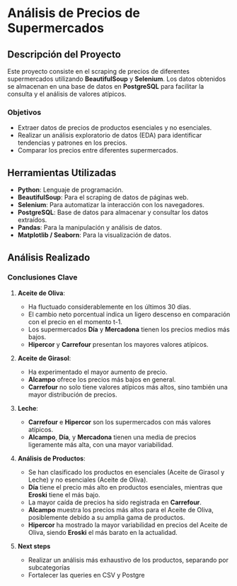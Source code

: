 # Análisis de Precios de Supermercados

## Descripción del Proyecto

Este proyecto consiste en el scraping de precios de diferentes supermercados utilizando **BeautifulSoup** y **Selenium**. Los datos obtenidos se almacenan en una base de datos en **PostgreSQL** para facilitar la consulta y el análisis de valores atípicos. 

### Objetivos

- Extraer datos de precios de productos esenciales y no esenciales.
- Realizar un análisis exploratorio de datos (EDA) para identificar tendencias y patrones en los precios.
- Comparar los precios entre diferentes supermercados.

## Herramientas Utilizadas

- **Python**: Lenguaje de programación.
- **BeautifulSoup**: Para el scraping de datos de páginas web.
- **Selenium**: Para automatizar la interacción con los navegadores.
- **PostgreSQL**: Base de datos para almacenar y consultar los datos extraídos.
- **Pandas**: Para la manipulación y análisis de datos.
- **Matplotlib / Seaborn**: Para la visualización de datos.

## Análisis Realizado

### Conclusiones Clave

1. **Aceite de Oliva**:
   - Ha fluctuado considerablemente en los últimos 30 días.
   - El cambio neto porcentual indica un ligero descenso en comparación con el precio en el momento t-1.
   - Los supermercados **Día** y **Mercadona** tienen los precios medios más bajos.
   - **Hipercor** y **Carrefour** presentan los mayores valores atípicos.

2. **Aceite de Girasol**:
   - Ha experimentado el mayor aumento de precio.
   - **Alcampo** ofrece los precios más bajos en general.
   - **Carrefour** no solo tiene valores atípicos más altos, sino también una mayor distribución de precios.

3. **Leche**:
   - **Carrefour** e **Hipercor** son los supermercados con más valores atípicos.
   - **Alcampo**, **Día**, y **Mercadona** tienen una media de precios ligeramente más alta, con una mayor variabilidad.

4. **Análisis de Productos**:
   - Se han clasificado los productos en esenciales (Aceite de Girasol y Leche) y no esenciales (Aceite de Oliva).
   - **Día** tiene el precio más alto en productos esenciales, mientras que **Eroski** tiene el más bajo.
   - La mayor caída de precios ha sido registrada en **Carrefour**.
   - **Alcampo** muestra los precios más altos para el Aceite de Oliva, posiblemente debido a su amplia gama de productos.
   - **Hipercor** ha mostrado la mayor variabilidad en precios del Aceite de Oliva, siendo **Eroski** el más barato en la actualidad.
5. **Next steps**
   - Realizar un análisis más exhaustivo de los productos, separando por subcategorías
   - Fortalecer las queries en CSV y Postgre
